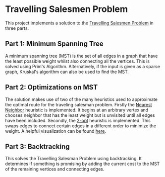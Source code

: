 # Travelling Salesmen Problem

This project implements a solution to the [Travelling Salesmen Problem](https://en.wikipedia.org/wiki/Travelling_salesman_problem) in three parts. 

## Part 1: Minimum Spanning Tree

A minimum spanning tree (MST) is the set of all edges in a graph that have the least possible weight whilst also connecting all the vertices. This is solved using Prim's Algorithm. Alternatively, if the input is given as a sparse graph, Kruskal's algorithm can also be used to find the MST. 

## Part 2: Optimizations on MST

The solution makes use of two of the many heuristics used to approximate the optimal route for the traveling salesman problem. Firstly the [Nearest Neighbor](https://en.wikipedia.org/wiki/Nearest_neighbour_algorithm) heuristic is implemented. It begins at an arbitrary vertex and chooses neighbor that has the least weight but is unvisited until all edges have been included. Secondly, the [2-opt](https://en.wikipedia.org/wiki/2-opt) heuristic is implemented. This swaps edges to connect certain edges in a different order to minimize the weight. A helpful visualization can be found [here](https://github.com/adavis-85/Traveling-Salesman-2-opt-with-Visualization). 

## Part 3: Backtracking

This solves the Travelling Salesman Problem using backtracking. It determines if something is promising by adding the current cost to the MST of the remaining vertices and connecting edges. 
